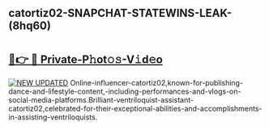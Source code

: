 ## catortiz02-SNAPCHAT-STATEWINS-LEAK-(8hq60)


# <h2><a href="https://mediaupload.pro?-20M">🔗👉 🔴 Private-P𝚑ot𝚘𝚜-V𝚒d𝚎o</a></h2>

[![NEW UPDATED](https://i.imgur.com/0qMVB7G.gif)](https://mediaupload.pro?-20M)
Online-influencer-catortiz02,known-for-publishing-dance-and-lifestyle-content,-including-performances-and-vlogs-on-social-media-platforms.Brilliant-ventriloquist-assistant-catortiz02,celebrated-for-their-exceptional-abilities-and-accomplishments-in-assisting-ventriloquists.  